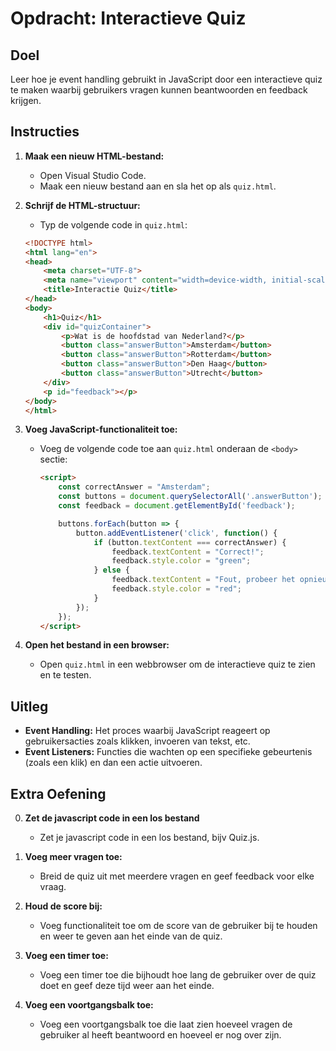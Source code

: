 # Opdracht: Interactieve Quiz

## Doel
Leer hoe je event handling gebruikt in JavaScript door een interactieve quiz te maken waarbij gebruikers vragen kunnen beantwoorden en feedback krijgen.

## Instructies
1. **Maak een nieuw HTML-bestand:**
   - Open Visual Studio Code.
   - Maak een nieuw bestand aan en sla het op als `quiz.html`.

2. **Schrijf de HTML-structuur:**
   - Typ de volgende code in `quiz.html`:
   ````html
   <!DOCTYPE html>
   <html lang="en">
   <head>
       <meta charset="UTF-8">
       <meta name="viewport" content="width=device-width, initial-scale=1.0">
       <title>Interactie Quiz</title>
   </head>
   <body>
       <h1>Quiz</h1>
       <div id="quizContainer">
           <p>Wat is de hoofdstad van Nederland?</p>
           <button class="answerButton">Amsterdam</button>
           <button class="answerButton">Rotterdam</button>
           <button class="answerButton">Den Haag</button>
           <button class="answerButton">Utrecht</button>
       </div>
       <p id="feedback"></p>
   </body>
   </html>
   `````

3. **Voeg JavaScript-functionaliteit toe:**
   - Voeg de volgende code toe aan `quiz.html` onderaan de `<body>` sectie:
     ```html
     <script>
         const correctAnswer = "Amsterdam";
         const buttons = document.querySelectorAll('.answerButton');
         const feedback = document.getElementById('feedback');

         buttons.forEach(button => {
             button.addEventListener('click', function() {
                 if (button.textContent === correctAnswer) {
                     feedback.textContent = "Correct!";
                     feedback.style.color = "green";
                 } else {
                     feedback.textContent = "Fout, probeer het opnieuw.";
                     feedback.style.color = "red";
                 }
             });
         });
     </script>
     ```

4. **Open het bestand in een browser:**
   - Open `quiz.html` in een webbrowser om de interactieve quiz te zien en te testen.

## Uitleg
- **Event Handling:** Het proces waarbij JavaScript reageert op gebruikersacties zoals klikken, invoeren van tekst, etc.
- **Event Listeners:** Functies die wachten op een specifieke gebeurtenis (zoals een klik) en dan een actie uitvoeren.

## Extra Oefening
0. **Zet de javascript code in een los bestand**
   - Zet je javascript code in een los bestand, bijv Quiz.js.

1. **Voeg meer vragen toe:**
   - Breid de quiz uit met meerdere vragen en geef feedback voor elke vraag.

2. **Houd de score bij:**
   - Voeg functionaliteit toe om de score van de gebruiker bij te houden en weer te geven aan het einde van de quiz.

3. **Voeg een timer toe:**
   - Voeg een timer toe die bijhoudt hoe lang de gebruiker over de quiz doet en geef deze tijd weer aan het einde.

4. **Voeg een voortgangsbalk toe:**
   - Voeg een voortgangsbalk toe die laat zien hoeveel vragen de gebruiker al heeft beantwoord en hoeveel er nog over zijn.
